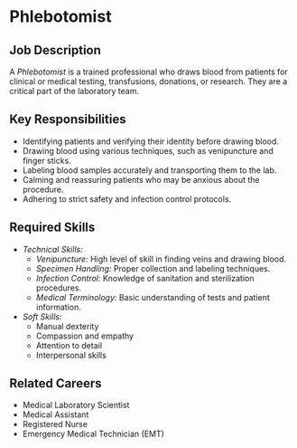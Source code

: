 # Phlebotomist

## Job Description
A *Phlebotomist* is a trained professional who draws blood from patients for clinical or medical testing, transfusions, donations, or research. They are a critical part of the laboratory team.

## Key Responsibilities
- Identifying patients and verifying their identity before drawing blood.
- Drawing blood using various techniques, such as venipuncture and finger sticks.
- Labeling blood samples accurately and transporting them to the lab.
- Calming and reassuring patients who may be anxious about the procedure.
- Adhering to strict safety and infection control protocols.

## Required Skills
- *Technical Skills:*
    - *Venipuncture:* High level of skill in finding veins and drawing blood.
    - *Specimen Handling:* Proper collection and labeling techniques.
    - *Infection Control:* Knowledge of sanitation and sterilization procedures.
    - *Medical Terminology:* Basic understanding of tests and patient information.
- *Soft Skills:*
    - Manual dexterity
    - Compassion and empathy
    - Attention to detail
    - Interpersonal skills

## Related Careers
- Medical Laboratory Scientist
- Medical Assistant
- Registered Nurse
- Emergency Medical Technician (EMT)